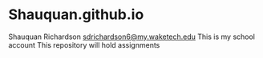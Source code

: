 # Shauquan.github.io
Shauquan Richardson sdrichardson6@my.waketech.edu
This is my school account
This repository will hold assignments
